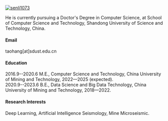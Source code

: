 

[![senli1073](https://img.shields.io/badge/senli1073-github-blue?logo=github)](https://github.com/senli1073)

He is currently pursuing a Doctor's Degree in Computer Science, at School of Computer Science and Technology, Shandong University of Science and Technology, China.

#### Email
taohang[at]sdust.edu.cn

#### Education
2016.9--2020.6   M.E., Computer Science and Technology, China University of Mining and Technology, 2022—2025 (expected).\
2020.9--2023.6   B.E., Data Science and Big Data Technology, China University of Mining and Technology, 2018—2022.

#### Research Interests
Deep Learning, Artificial Intelligence Seismology, Mine Microseismic.

